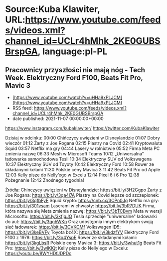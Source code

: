 # Source:Kuba Klawiter, URL:https://www.youtube.com/feeds/videos.xml?channel_id=UCLr4hMhk_2KE0GUBSBrspGA, language:pl-PL

## Pracownicy przyszłości nie mają nóg - Tech Week. Elektryczny Ford F100, Beats Fit Pro, Mavic 3
 - [https://www.youtube.com/watch?v=uHHa9xPLJCM](https://www.youtube.com/watch?v=uHHa9xPLJCM)
 - RSS feed: https://www.youtube.com/feeds/videos.xml?channel_id=UCLr4hMhk_2KE0GUBSBrspGA
 - date published: 2021-11-07 00:00:00+00:00

https://www.instagram.com/kubaklawiter/
https://twitter.com/KubaKlawiter

Dzisiaj w odcinku:
00:00 Chińczycy uwięzieni w Disneylandzie
01:07 Dobry wieczór
01:12 Żarty z Joe Rogana
02:15 Plastry na Covid
02:41 Kryptowaluta Squid
03:57 Netflix ma gry
04:44 Lasery w rolnictwie
05:52 Firma Meta PC zmienia nazwę
06:33 Mesh w Microsoft Teams
10:12 „Uniwersalna” ładowarka samochodowa Tesli
10:34 Elektryczny SUV od Volkswagena
10:37 Elektryczny SUV od Toyoty
10:42 Elektryczny Ford
10:58 Rower ze składanymi kołami
11:30 Polskie ceny Mavica 3
11:42 Beats Fit Pro od Apple
12:03 Kelly pisze do Nelly’ego w Excelu
12:14 Pixel 6 i 6 Pro
12:38 Pożegnanie
12:42 Znośnego tygodnia!

Źródła:
Chinczycy uwięzieni w Disneylandzie: https://bit.ly/3H2Ggpo
Żarty z Joe Rogana: https://bit.ly/3qa4l7A
Plastry na Covid lepsze od szczepionek: https://bit.ly/3qfbFyF
Squid krypto: https://cnb.cx/3CPn0Jg
Netflix ma gry: https://bit.ly/301vsam
Laserami w chwasty: https://bit.ly/3bR7DUK
Firma, która nazywa się Meta zmienia nazwę: https://bit.ly/3bTCBvm
Meta w wersji Microsoftu: https://bit.ly/3kfjgJQ
Tesla sprzedaje "uniwersalne" ładowarki do aut: https://bit.ly/3qghWKn
Oraz udostępnia innym elektrykom swoją sieć ładowarek: https://bit.ly/3CVKCMf
Volkswagen ID5: https://bit.ly/3keBVFy
Toyota bz4X: https://bit.ly/3kdzfYV
Elektryczny Ford F100 z 1978: https://bit.ly/3o4YspE
Rower ze składanymi kołami: https://bit.ly/3kgLbsR
Polskie ceny Mavica 3: https://bit.ly/3whut1g
Beats Fit Pro: https://bit.ly/3wlKlQt
Kelly pisze do Nelly'ego w Excelu: https://youtu.be/8WYHDfJDPDc

